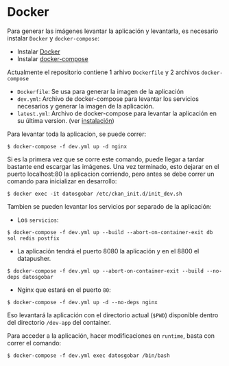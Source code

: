 # Docker

Para generar las imágenes levantar la aplicación y levantarla, es necesario instalar `Docker` y `docker-compose`:

* Instalar [Docker](https://docs.docker.com/engine/installation/linux/ubuntu/)
* Instalar [docker-compose](https://docs.docker.com/compose/install/)

Actualmente el repositorio contiene 1 arhivo `Dockerfile` y 2 archivos `docker-compose`

* `Dockerfile`: Se usa para generar la imagen de la aplicación
* `dev.yml`: Archivo de docker-compose para levantar los servicios necesarios y generar la imagen de la aplicación.
* `latest.yml`: Archivo de docker-compose para levantar la aplicación en su última version. (ver [instalación](docs/setup/install.md))

Para levantar toda la aplicacion, se puede correr:

    $ docker-compose -f dev.yml up -d nginx
    
Si es la primera vez que se corre este comando, puede llegar a tardar bastante end escargar las imágenes.
Una vez terminado, esto dejarar en el puerto localhost:80 la aplicacion corriendo, pero antes se debe correr un comando para inicializar en desarrollo:

    $ docker exec -it datosgobar /etc/ckan_init.d/init_dev.sh


Tambien se pueden levantar los servicios por separado de la aplicación:

* Los `servicios`:

```$ docker-compose -f dev.yml up --build --abort-on-container-exit db sol redis postfix```

* La aplicación tendrá el puerto 8080 la aplicación y en el 8800 el datapusher.
    
```$ docker-compose -f dev.yml up --abort-on-container-exit --build --no-deps datosgobar```

* Nginx que estará en el puerto `80`:
    
```$ docker-compose -f dev.yml up -d --no-deps nginx```

Eso levantará la aplicación con el directorio actual (`$PWD`) disponible dentro del directorio `/dev-app` del container.

Para acceder a la aplicación, hacer modificaciones en `runtime`, basta con correr el comando:

    $ docker-compose -f dev.yml exec datosgobar /bin/bash


